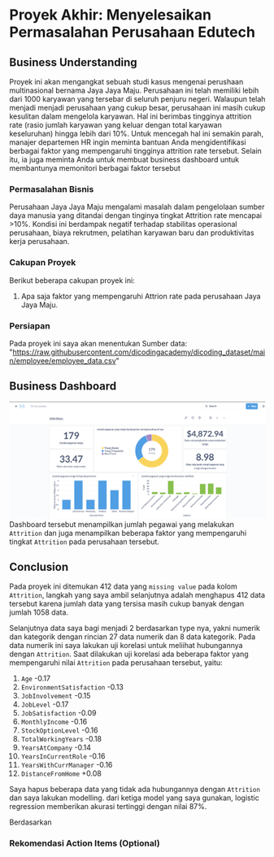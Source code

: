 # Proyek Akhir: Menyelesaikan Permasalahan Perusahaan Edutech

## Business Understanding

Proyek ini akan mengangkat sebuah studi kasus mengenai perushaan multinasional bernama Jaya Jaya Maju. Perusahaan ini telah memiliki lebih dari 1000 karyawan yang tersebar di seluruh penjuru negeri. Walaupun telah menjadi menjadi perusahaan yang cukup besar, perusahaan ini masih cukup kesulitan dalam mengelola karyawan. Hal ini berimbas tingginya attrition rate (rasio jumlah karyawan yang keluar dengan total karyawan keseluruhan) hingga lebih dari 10%.
Untuk mencegah hal ini semakin parah, manajer departemen HR ingin meminta bantuan Anda mengidentifikasi berbagai faktor yang mempengaruhi tingginya attrition rate tersebut. Selain itu, ia juga meminta Anda untuk membuat business dashboard untuk membantunya memonitori berbagai faktor tersebut

### Permasalahan Bisnis

Perusahaan Jaya Jaya Maju mengalami masalah dalam pengelolaan sumber daya manusia yang ditandai dengan tinginya tingkat Attrition rate mencapai >10%. Kondisi ini berdampak negatif terhadap stabilitas operasional perusahaan, biaya rekrutmen, pelatihan karyawan baru dan produktivitas kerja perusahaan.

### Cakupan Proyek

Berikut beberapa cakupan proyek ini:

1. Apa saja faktor yang mempengaruhi Attrion rate pada perusahaan Jaya Jaya Maju.

### Persiapan

Pada proyek ini saya akan menentukan
Sumber data: "https://raw.githubusercontent.com/dicodingacademy/dicoding_dataset/main/employee/employee_data.csv"

## Business Dashboard

![Dashboard](image.png)
Dashboard tersebut menampilkan jumlah pegawai yang melakukan `Attrition` dan juga menampilkan beberapa faktor yang mempengaruhi tingkat `Attrition` pada perusahaan tersebut.

## Conclusion

Pada proyek ini ditemukan 412 data yang `missing value` pada kolom `Attrition`, langkah yang saya ambil selanjutnya adalah menghapus 412 data tersebut karena jumlah data yang tersisa masih cukup banyak dengan jumlah 1058 data.

Selanjutnya data saya bagi menjadi 2 berdasarkan type nya, yakni numerik dan kategorik dengan rincian 27 data numerik dan 8 data kategorik. Pada data numerik ini saya lakukan uji korelasi untuk meliihat hubungannya dengan `Attrition`.
Saat dilakukan uji korelasi ada beberapa faktor yang mempengaruhi nilai `Attrition` pada perusahaan tersebut, yaitu:

1. `Age` -0.17
2. `EnvironmentSatisfaction` -0.13
3. `JobInvolvement` -0.15
4. `JobLevel` -0.17
5. `JobSatisfaction` -0.09
6. `MonthlyIncome` -0.16
7. `StockOptionLevel` -0.16
8. `TotalWorkingYears` -0.18
9. `YearsAtCompany` -0.14
10. `YearsInCurrentRole` -0.16
11. `YearsWithCurrManager` -0.16
12. `DistanceFromHome` +0.08

Saya hapus beberapa data yang tidak ada hubungannya dengan `Attrition` dan saya lakukan modelling. dari ketiga model yang saya gunakan, logistic regression memberikan akurasi tertinggi dengan nilai 87%.

Berdasarkan

### Rekomendasi Action Items (Optional)
